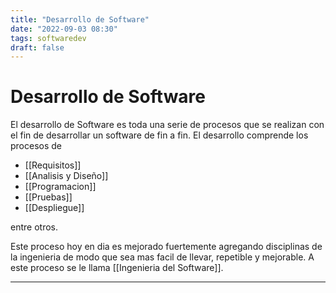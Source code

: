 ```yaml
---
title: "Desarrollo de Software"
date: "2022-09-03 08:30"
tags: softwaredev
draft: false
---
```

# Desarrollo de Software
El desarrollo de Software es toda una serie de procesos que se realizan con el fin de desarrollar un software de fin a fin. El desarrollo comprende los procesos de
- [[Requisitos]]
- [[Analisis y Diseño]]
- [[Programacion]]
- [[Pruebas]]
- [[Despliegue]]

entre otros.

Este proceso hoy en dia es mejorado fuertemente agregando disciplinas de la ingenieria de modo que sea mas facil de llevar, repetible y mejorable. A este proceso se le llama [[Ingenieria del Software]].
___
